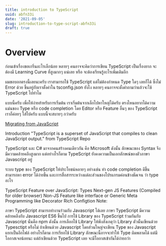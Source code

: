 ```yaml
---
title: introduction to TypeScript
uuid: abfn33i
date: '2021-09-05'
slug: introduction-to-type-script-abfn33i
draft: true
---
```


# Overview

ก่อนเข้าเรื่องขอเกริ่นอะไรเล็กน้อย หลายๆ คนอาจจะคิดว่าการเขียน TypeScript เป็นเรื่องยาก จะต้องมี Learning Curve ที่สูงมากๆ แน่เลย หรือ จะต้องเรียนรู้อะไรเพิ่มเติมอีก

ผมขอบอกตรงนี้เลยนะครับ เราสามารถใช้ TypeScript แต่ไม่ต้องกำหนด Type ใดๆ เลยก็ได้ ซึ่งไม่ Error ด้วย ขึ้นอยู่กับเราตั้งค่าใน tsconfig.json ยังไง หลายๆ คนอาจจะตั้งคำถามว่าแล้วจะใช้ TypeScript ไปทำไม

แบบนี้ครับ เพื่อให้ง่ายสำหรับการเริ่มต้น เราเริ่มต้นจากเล็กไปหาใหญ่ได้ครับ ตรงไหนอยากได้ความแม่นของ Type หรือ code completion โดย Editor หรือ Feature อื่นๆ ของ TypeScript เราก็ค่อยๆ ใส่ไปครับ แบบนี้จะสบายๆ กว่าครับ

[Migrating from JavaScript](https://www.typescriptlang.org/docs/handbook/migrating-from-javascript.html)

Introduction
"TypeScript is a superset of JavaScript that compiles to clean JavaScript output." from TypeScript Repo

TypeScript และ C# มาจากคนสร้างคนเดียวกัน คือ Microsoft ดังนั้น ลักษณะของ Syntax จึงมีความคล้ายคลึงสูงมาก แต่อย่างไรก็ตาม TypeScript ยังคงความเป็นเอกลักษณ์ของตัวภาษา Javascript อยู่

ระบบ type ของ TypeScript ให้ประโยชน์หลายๆ อย่างเช่น ทำ code completion ดีขึ้น สามารถหา error ได้ง่ายขึ้น และการสื่อสารระหว่างแต่ละส่วนของโปรแกรมค่อนข้างชัดเจน ว่า type อะไร

TypeScript Feature over JavaScript:
Types
Next-gen JS Features (Compiled for older browser)
Non-JS Feature like interface or Generic
Meta Programming like Decorator
Rich Configtion
Note:

ภาษา TypeScript สามารถทำงานร่วมกับ Javascript ได้เลย
ภาษา TypeScript มีความคล้ายคลึงกับ Javascript ES6 ขึ้นไป
การใช้ Library ของ TypeScript ร่วมกันกับ Javascript นั่นคือ npm ดังนั้น การเลือกใช้ Library ให้พึงสังเกตุว่า Library ตัวนั้นเขียนด้วย Typesctipt หรือไม่
ถ้าเขียนด้วย Javascript โดยส่วนใหญ่จะเขียน Type ของ Javascript แยกเป็นอีกไฟล์ อย่างไรก็ตาม การเรียกใช้ Library ลักษณะนี้อาจจะทำให้ Type ผิดพลาดได้ แต่มีโอกาสเจอน้อยนะ
แต่ถ้าเขียนด้วย TypeScript เลย จะมีโอกาสเข้ากันได้ง่ายกว่า

